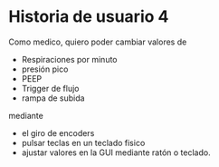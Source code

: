 # Historia de usuario 4

Como medico, quiero poder cambiar valores de

* Respiraciones por minuto
* presión pico
* PEEP
* Trigger de flujo
* rampa de subida

mediante

* el giro de encoders
* pulsar teclas en un teclado fisico
* ajustar valores en la GUI mediante ratón o teclado.
